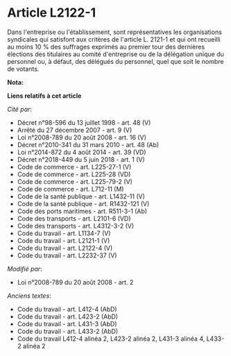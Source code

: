 # Article L2122-1

Dans l'entreprise ou l'établissement, sont représentatives les organisations syndicales qui satisfont aux critères de
l'article L. 2121-1 et qui ont recueilli au moins 10 % des suffrages exprimés au premier tour des dernières élections des
titulaires au comité d'entreprise ou de la délégation unique du personnel ou, à défaut, des délégués du personnel, quel que
soit le nombre de votants.

**Nota:**



**Liens relatifs à cet article**

_Cité par_:

  - Décret n°98-596 du 13 juillet 1998 - art. 48 (V)
  - Arrêté du 27 décembre 2007 - art. 9 (V)
  - Loi n°2008-789 du 20 août 2008 - art. 16 (V)
  - Décret n°2010-341 du 31 mars 2010 - art. 48 (Ab)
  - Loi n°2014-872 du 4 août 2014 - art. 39 (VD)
  - Décret n°2018-449 du 5 juin 2018 - art. 1 (V)
  - Code de commerce - art. L225-27-1 (V)
  - Code de commerce - art. L225-28 (VD)
  - Code de commerce - art. L225-79-2 (V)
  - Code de commerce - art. L712-11  (M)
  - Code de la santé publique - art. L1432-11 (V)
  - Code de la santé publique - art. R1432-121 (V)
  - Code des ports maritimes - art. R511-3-1 (Ab)
  - Code des transports - art. L2101-6 (VD)
  - Code des transports - art. L4312-3-2 (V)
  - Code du travail - art. L1134-7 (V)
  - Code du travail - art. L2121-1 (V)
  - Code du travail - art. L2122-4 (V)
  - Code du travail - art. L2232-37 (V)

_Modifié par_:

  - Loi n°2008-789 du 20 août 2008 - art. 2

_Anciens textes_:

  - Code du travail - art. L412-4 (AbD)
  - Code du travail - art. L423-2 (AbD)
  - Code du travail - art. L431-3 (AbD)
  - Code du travail - art. L433-2 (AbD)
  - Code du travail L412-4 alinéa 2, L423-2 alinéa 2, L431-3 alinéa 4, L433-2 alinéa 2
